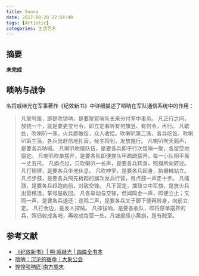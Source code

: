 ```yaml
---
title: Suona
date: 2017-08-20 22:54:49
tags: [Artistic]
categories: 生活艺术
---
```

## 摘要

**未完成**

<!--more-->

## 唢呐与战争

名将戚继光在军事著作《纪效新书》中详细描述了唢呐在军队通信系统中的作用：

>凡掌号笛，即是吹锁呐，是要聚官哨队长来分付军中事务。
凡正行之间，放铳一个，就是要更变号令，即立定看听有何旗竖、有何令，再行。
凡歇处，吹喇叭一荡，火兵即做饭，众人收拾。吹喇叭第二荡，各兵吃饭。吹喇叭第三荡，各兵出赴信地扎营，候主将到，发放施行。
凡喇叭吹天鹅声，是要各兵呐喊。
凡喇叭吹摆队伍，是要各兵即于行次每哨一聚，各留空地摆定。
凡喇叭吹单摆开，是要各队即便挨队甲疏疏摆开，每一小队相平离一丈五尺。
凡旗点过，只吹喇叭一长声，是要各兵转身，照旗所向转过。
凡打铜锣，是要各兵坐地休息。
凡吹哱罗，是要各兵起身，执器械站立。
凡点步鼓，是要各兵照先树起的旗次发兵行营，每点鼓一声走十步。
凡擂鼓，是要各兵趋跑向前，对敌交锋。
凡下营定，擂鼓立中军旗，是放火兵出营樵汲，掌号是收回。
凡各举动与交锋，但闻鸣金一声，即便立止；又鸣一声，是要各兵退还；连鸣二声，是要各兵又于脚下便再转身，向前立定。
凡打金边，是发人探贼。
凡摔钹响，是要各收队，即将原单摆开的兵，照旧收成各哨，再收成每营一处。凡塘报摇小黄旗，是有贼至。

## 参考文献
- [《纪效新书》| 明·戚继光 | 四库全书本](https://ctext.org/wiki.pl?if=gb&res=3&remap=gb)
- [唢呐：沉沦的宿命｜大象公会](http://blog.sina.com.cn/s/blog_c2b02f810102w8pz.html?tj=2)
- [惶惶唢呐匠|南方周末](http://www.infzm.com/content/125770)
